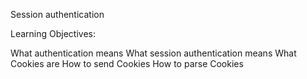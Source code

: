 Session authentication

Learning Objectives:

What authentication means
What session authentication means
What Cookies are
How to send Cookies
How to parse Cookies
